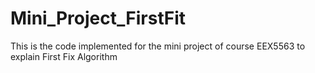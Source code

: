 # Mini_Project_FirstFit
This is the code implemented for the mini project of course EEX5563 to explain First Fix Algorithm




